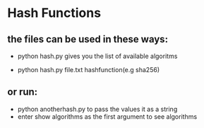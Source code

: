# Hash Functions 

## the files can be used in these ways:

- python hash.py gives you the list of available algoritms

- python hash.py file.txt hashfunction(e.g sha256)

## or run:

- python anotherhash.py to pass the values it as a string
- enter show algorithms as the first argument to see algorithms 
